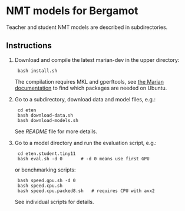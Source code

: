 # NMT models for Bergamot

Teacher and student NMT models are described in subdirectories.


## Instructions

1. Download and compile the latest marian-dev in the upper directory:

        bash install.sh

    The compilation requires MKL and gperftools, see [the Marian
    documentation](https://marian-nmt.github.io/docs/#installation) to find
    which packages are needed on Ubuntu.

2. Go to a subdirectory, download data and model files, e.g.:

        cd eten
        bash download-data.sh
        bash download-models.sh

    See _README_ file for more details.

3. Go to a model directory and run the evaluation script, e.g.:

        cd eten.student.tiny11
        bash eval.sh -d 0       # -d 0 means use first GPU

    or benchmarking scripts:

        bash speed.gpu.sh -d 0
        bash speed.cpu.sh
        bash speed.cpu.packed8.sh   # requires CPU with avx2

    See individual scripts for details.

